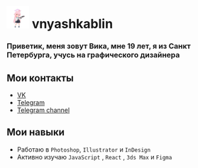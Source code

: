 # <img height="50" width="50" src="https://raw.githubusercontent.com/vnyashkablin/vnyashkablin/master/Hoshino_Sprite.webp"/> vnyashkablin
### Приветик, меня зовут Вика, мне 19 лет, я из Санкт Петербурга, учусь на графического дизайнера 

## Мои контакты 
- [VK](https://vk.com/nyaha)
- [Telegram](https://ivivika.t.me)
- [Telegram channel](https://t.me/vnyashkablin)

## Мои навыки 
- Работаю в  `Photoshop`, `Illustrator` и `InDesign`
- Активно изучаю `JavaScript` , `React` , `3ds Max` и `Figma`
